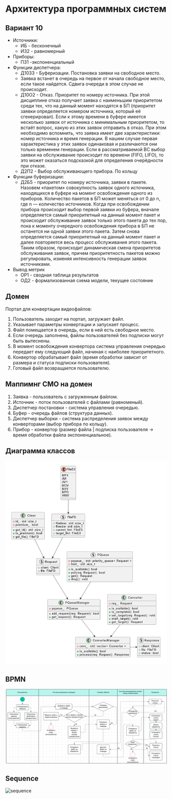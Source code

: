 # Архитектура программных систем
## Вариант 10
- Источники:
  - ИБ - бесконечный
  - И32 - равномерный
- Приборы:
  - П31 -экспоненциальный
- Функции диспетчера:
  - Д1033 - Буферизации. Постановка заявки на свободное место.
  - Заявка встанет в очередь на первое от начала свободное место, если такое найдется. Сдвига очереди в этом случае не происходит.
  - Д10О2 - Отказ. Приоритет по номеру источника. При этой дисциплине отказ получает заявка с наименьшим приоритетом среди тех, что на данный момент находятся в БП (приоритет заявки определяется номером источника, который её сгенерировал). Если к этому времени в буфере имеется несколько заявок от источника с минимальным приоритетом, то встаёт вопрос, какую из этих заявок отправить в отказ.
  При этом необходимо вспомнить, что заявка имеет две характеристики: номер источника и время генерации. В нашем случае первая характеристика у этих заявок одинаковая и различаются они только временем генерации. Если в рассматриваемой ВС выбор заявки на обслуживание происходит по времени (FIFO, LIFO), то это может оказаться подсказкой для определения очерёдности при отказе.
  - Д2П2 - Выбор обслуживающего прибора. По кольцу
- Функции буферизации:
  - Д2Б5 - приоритет по номеру источника, заявки в пакете. Назовем  «пакетом»  совокупность  заявок  одного  источника, находящихся в буфере на момент освобождения одного из приборов. Количество  пакетов  в  БП  может  меняться от 0 до n, где n — количество источников.
  Когда при освобождении прибора происходит выбор первой заявки из буфера, вначале определяется самый приоритетный на данный момент пакет и происходит обслуживание заявок только этого пакета до тех пор, пока к моменту очередного освобождения прибора в БП не останется ни одной заявки этого пакета. Затем снова определяется самый приоритетный на данный момент пакет и далее повторяется весь процесс обслуживания этого пакета. Таким образом, происходит динамическая смена приоритетов обслуживания заявок, причем приоритетность пакетов можно регулировать, изменяя интенсивность генерации заявок источниками.
- Вывод метрик
  - ОР1 - сводная таблица результатов
  - ОД2 - формализованная схема модели, текущее состояние
## Домен
Портал для конвертации видеофайлов: 
  1) Пользователь заходит на портал, загружает файл.
  2) Указывает параметры конвертации и запускает процесс.
  3) Файл помещается в очередь, если в ней есть свободное место.
  4) Если очередь заполнена, файлы пользователей без подписки могут быть вытеснены.
  5) В момент освобождения конвертора система управления очередью передает ему следующий файл, начиная с наиболее приоритетного.
  6) Конвертор обрабатывает файл (время обработки зависит от размера и статуса подписки пользователя).
  7) Готовый файл возвращается пользователю.
## Маппимнг СМО на домен
  1) Заявка - пользователь с загруженным файлом.
  2) Источник - поток пользователей с файлами (равноменый).
  3) Диспетчер постановки - система управления очередью.
  4) Буфер - очередь файлов (структура данных).
  5) Диспетчер выборки - система распределения заявок между конверторами (выбор прибора по кольцу).
  6) Прибор - конвертор (размер файла | подписка пользователя -> время обработки файла экспоненциальное).

## Диаграмма классов
![classdg](https://github.com/urlagushka/aps/blob/main/classdg.png)

## BPMN
![bpmn](https://github.com/urlagushka/aps/blob/main/bpmn.png)

## Sequence
![sequence](out/sequence.png)

